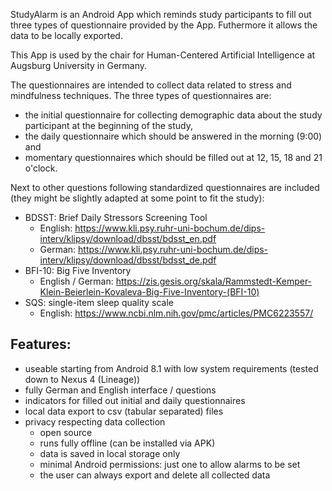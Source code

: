 StudyAlarm is an Android App which reminds study participants to fill out three types of questionnaire provided by the App. Futhermore it allows the data to be locally exported.

This App is used by the chair for Human-Centered Artificial Intelligence at Augsburg University in Germany.

The questionnaires are intended to collect data related to stress and mindfulness techniques. The three types of questionnaires are:
* the initial questionnaire for collecting demographic data about the study participant at the beginning of the study,
* the daily questionnaire which should be answered in the morning (9:00) and
* momentary questionnaires which should be filled out at 12, 15, 18 and 21 o'clock.

Next to other questions following standardized questionnaires are included (they might be slightly adapted at some point to fit the study):
* BDSST: Brief Daily Stressors Screening Tool
	* English: https://www.kli.psy.ruhr-uni-bochum.de/dips-interv/klipsy/download/dbsst/bdsst_en.pdf
	* German: https://www.kli.psy.ruhr-uni-bochum.de/dips-interv/klipsy/download/dbsst/bdsst_de.pdf
* BFI-10: Big Five Inventory
	* English / German: https://zis.gesis.org/skala/Rammstedt-Kemper-Klein-Beierlein-Kovaleva-Big-Five-Inventory-(BFI-10)
* SQS: single-item sleep quality scale
	* English: https://www.ncbi.nlm.nih.gov/pmc/articles/PMC6223557/

## Features:
* useable starting from Android 8.1 with low system requirements (tested down to Nexus 4 (Lineage))
* fully German and English interface / questions
* indicators for filled out initial and daily questionnaires
* local data export to csv (tabular separated) files
* privacy respecting data collection
	* open source
	* runs fully offline (can be installed via APK)
	* data is saved in local storage only
	* minimal Android permissions: just one to allow alarms to be set
	* the user can always export and delete all collected data
